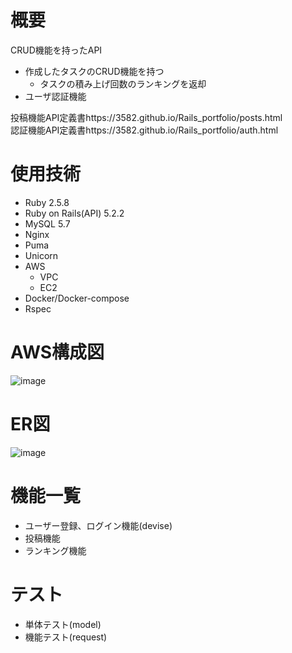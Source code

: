 # 概要
CRUD機能を持ったAPI
- 作成したタスクのCRUD機能を持つ
    - タスクの積み上げ回数のランキングを返却
- ユーザ認証機能

投稿機能API定義書https://3582.github.io/Rails_portfolio/posts.html <br>
認証機能API定義書https://3582.github.io/Rails_portfolio/auth.html

# 使用技術
- Ruby 2.5.8
- Ruby on Rails(API) 5.2.2
- MySQL 5.7
- Nginx
- Puma
- Unicorn
- AWS
    - VPC
    - EC2
- Docker/Docker-compose
- Rspec

# AWS構成図
![image](https://user-images.githubusercontent.com/43181466/109411011-3b561880-79e2-11eb-8c96-b0d4dcaff877.png)
# ER図
![image](https://user-images.githubusercontent.com/43181466/109412012-0600f900-79e9-11eb-83fc-eb285dc8f622.png)

# 機能一覧
- ユーザー登録、ログイン機能(devise)
- 投稿機能
- ランキング機能

# テスト
  - 単体テスト(model)
  - 機能テスト(request)
